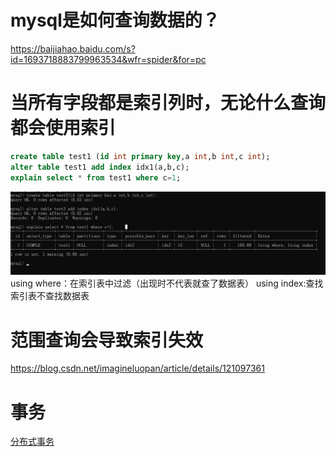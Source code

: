 # mysql是如何查询数据的？
 https://baijiahao.baidu.com/s?id=1693718883799963534&wfr=spider&for=pc
# 当所有字段都是索引列时，无论什么查询都会使用索引
```sql
create table test1 (id int primary key,a int,b int,c int);
alter table test1 add index idx1(a,b,c);
explain select * from test1 where c=1; 
```
![](images/2022-08-16-23-43-53.png)
using where：在索引表中过滤（出现时不代表就查了数据表）
using index:查找索引表不查找数据表

# 范围查询会导致索引失效
https://blog.csdn.net/imagineluopan/article/details/121097361

# 事务
[分布式事务](https://blog.csdn.net/DarzenWong/article/details/122432907)
